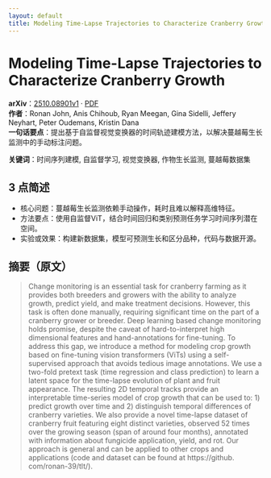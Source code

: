```yaml
---
layout: default
title: Modeling Time-Lapse Trajectories to Characterize Cranberry Growth
---
```


# Modeling Time-Lapse Trajectories to Characterize Cranberry Growth
**arXiv**：[2510.08901v1](https://arxiv.org/abs/2510.08901) · [PDF](https://arxiv.org/pdf/2510.08901.pdf)  
**作者**：Ronan John, Anis Chihoub, Ryan Meegan, Gina Sidelli, Jeffery Neyhart, Peter Oudemans, Kristin Dana  
**一句话要点**：提出基于自监督视觉变换器的时间轨迹建模方法，以解决蔓越莓生长监测中的手动标注问题。

**关键词**：时间序列建模, 自监督学习, 视觉变换器, 作物生长监测, 蔓越莓数据集

## 3 点简述
- 核心问题：蔓越莓生长监测依赖手动操作，耗时且难以解释高维特征。
- 方法要点：使用自监督ViT，结合时间回归和类别预测任务学习时间序列潜在空间。
- 实验或效果：构建新数据集，模型可预测生长和区分品种，代码与数据开源。

## 摘要（原文）

> Change monitoring is an essential task for cranberry farming as it provides
> both breeders and growers with the ability to analyze growth, predict yield,
> and make treatment decisions. However, this task is often done manually,
> requiring significant time on the part of a cranberry grower or breeder. Deep
> learning based change monitoring holds promise, despite the caveat of
> hard-to-interpret high dimensional features and hand-annotations for
> fine-tuning. To address this gap, we introduce a method for modeling crop
> growth based on fine-tuning vision transformers (ViTs) using a self-supervised
> approach that avoids tedious image annotations. We use a two-fold pretext task
> (time regression and class prediction) to learn a latent space for the
> time-lapse evolution of plant and fruit appearance. The resulting 2D temporal
> tracks provide an interpretable time-series model of crop growth that can be
> used to: 1) predict growth over time and 2) distinguish temporal differences of
> cranberry varieties. We also provide a novel time-lapse dataset of cranberry
> fruit featuring eight distinct varieties, observed 52 times over the growing
> season (span of around four months), annotated with information about fungicide
> application, yield, and rot. Our approach is general and can be applied to
> other crops and applications (code and dataset can be found at https://github.
> com/ronan-39/tlt/).

